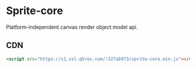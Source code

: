 # Sprite-core

Platform-independent canvas render object model api.

## CDN

```html
<script src="https://s1.ssl.qhres.com/!327ab973/sprite-core.min.js"></script>
```
